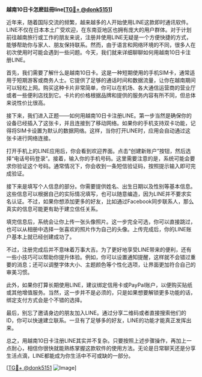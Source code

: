 **越南10日卡怎麽註冊line[[TG💪+ @donk5151](https://t.me/s/donk5151)]**

近年来，随着国际交流的频繁，越来越多的人开始使用LINE这款即时通讯软件。LINE不仅在日本本土广受欢迎，在东南亚地区也拥有庞大的用户群体。对于计划前往越南旅行或工作的朋友来说，注册并使用LINE无疑是一个方便快捷的方式，能够帮助你与家人、朋友保持联系。然而，由于语言和网络环境的不同，很多人在初次使用时可能会遇到一些问题。今天，我们就来详细聊聊如何用越南10日卡注册LINE。

首先，我们需要了解什么是越南10日卡。这是一种短期使用的手机SIM卡，通常适用于短期游客或商务人士。它提供了足够的通话时间和数据流量，让你在越南期间可以轻松上网。购买这种卡片非常简单，你可以在机场、各大通信运营商的营业厅或者一些便利店找到它。卡片的价格根据品牌和提供的服务内容有所不同，但总体来说性价比很高。

接下来，我们进入正题——如何用越南10日卡注册LINE。第一步当然是确保你的设备已经插入了这张卡，并且连接到了移动网络。如果你的手机支持双卡功能，记得将SIM卡设置为默认的数据网络。这样，当你打开LINE时，应用会自动通过这张卡进行网络连接。

打开手机上的LINE应用后，你会看到欢迎界面。点击“创建新账户”按钮，然后选择“电话号码登录”。接着，输入你的手机号码。这里需要注意的是，系统可能会要求你验证这个号码。通常情况下，你会收到一条短信验证码，按照提示输入即可完成验证。

接下来是填写个人信息的部分。你需要提供姓名、出生日期以及性别等基本信息。这些信息可以根据自己的实际情况填写，也可以随意编造，因为LINE并不要求实名认证。不过，如果你想添加更多的好友，比如通过Facebook同步联系人，那么真实的信息可能更有助于建立信任关系。

填完信息后，系统会让你上传一张头像照片。这一步完全可选，你可以直接跳过，也可以从相册中选择一张喜欢的照片作为自己的头像。上传完成后，你的LINE账户基本上就已经创建成功了。

不过，注册完成后并不意味着万事大吉。为了更好地享受LINE带来的便利，还有一些小技巧可以帮助你提升体验。例如，你可以设置通知提醒，这样就不会错过重要的消息；还可以调整字体大小、主题颜色等个性化选项，让界面更加符合自己的审美习惯。

此外，如果你打算长期使用LINE，建议绑定信用卡或PayPal账户，以便购买贴纸或其他增值服务。当然，这一步并不是必须的，只是如果想要解锁更多功能的话，绑定支付方式会是个不错的选择。

最后，别忘了邀请身边的朋友加入LINE。通过分享二维码或者直接搜索他们的ID，你可以快速建立联系。一旦有了足够多的好友，LINE的功能才能真正发挥出来。

总之，用越南10日卡注册LINE其实并不复杂。只要按照上述步骤操作，再加上一点耐心，相信你很快就能熟练掌握这款软件的使用方法。无论是日常聊天还是分享生活点滴，LINE都能成为你生活中不可或缺的一部分。

[[TG💪+ @donk5151](https://t.me/s/donk5151) ![Image](https://i.postimg.cc/rwNCRYN7/Snipaste-2025-04-30-17-27-05.png)]